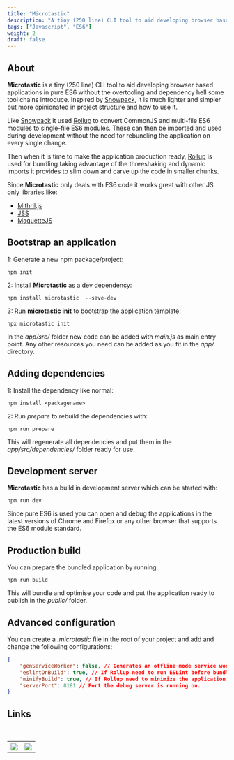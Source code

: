 ```yaml
---
title: "Microtastic"
description: "A tiny (250 line) CLI tool to aid developing browser based applications in pure ES6."
tags: ["Javascript", "ES6"]
weight: 2
draft: false
---
```


## About

**Microtastic** is a tiny (250 line) CLI tool to aid developing browser based applications in pure ES6 without the overtooling and dependency hell some tool chains introduce. Inspired by [Snowpack](https://www.snowpack.dev/), it is much lighter and simpler but more opinionated in project structure and how to use it.

Like [Snowpack](https://www.snowpack.dev/) it used [Rollup](https://rollupjs.org/) to convert CommonJS and multi-file ES6 modules to single-file ES6 modules. These can then be imported and used during development without the need for rebundling the application on every single change.

Then when it is time to make the application production ready, [Rollup](https://rollupjs.org/) is used for bundling taking advantage of the threeshaking and dynamic imports it provides to slim down and carve up the code in smaller chunks.

Since **Microtastic** only deals with ES6 code it works great with other JS only libraries like:

- [Mithril.js](https://mithril.js.org/)
- [JSS](https://cssinjs.org/?v=v10.1.1)
- [MaquetteJS](https://maquettejs.org/)

## Bootstrap an application

1: Generate a new npm package/project:

```shell
npm init
```

2: Install **Microtastic** as a dev dependency:

```shell
npm install microtastic  --save-dev
```

3: Run **microtastic init** to bootstrap the application template:

```shell
npx microtastic init
```

In the *app/src/* folder new code can be added with *main.js* as main entry point. Any other resources you need can be added as you fit in the *app/* directory.

## Adding dependencies

1: Install the dependency like normal:

```shell
npm install <packagename>
```

2: Run *prepare* to rebuild the dependencies with:

```shell
npm run prepare
```

This will regenerate all dependencies and put them in the *app/src/dependencies/* folder ready for use.

## Development server

**Microtastic** has a build in development server which can be started with:

```shell
npm run dev
```

Since pure ES6 is used you can open and debug the applications in the latest versions of Chrome and Firefox or any other browser that supports the ES6 module standard.

## Production build

You can prepare the bundled application by running:

```shell
npm run build
```

This will bundle and optimise your code and put the application ready to publish in the *public/* folder.

## Advanced configuration

You can create a  *.microtastic* file in the root of your project and add and change the following configurations:

```json
{
    "genServiceWorker": false, // Generates an offline-mode service worker (Needs additional application code)
    "eslintOnBuild": true, // If Rollup need to run ESLint before bundling the code
    "minifyBuild": true, // If Rollup need to minimize the application
    "serverPort": 8181 // Port the debug server is running on.
}
```

## Links

<br>
<table style="width:100%">
  <tr>
    <th style="text-align: center">
        <a title="Github" target="_blank" href="https://github.com/seriva/microtastic">
            <img src="/images/github_icon.png"  style="max-width:75px" />
        </a>
    </th>
    <th style="text-align: center">
        <a title="NPM" target="_blank" href="https://www.npmjs.com/package/microtastic">
            <img src="/images/npm_icon.png" style="max-width:75px" />
        </a>
    </th>
  </tr>
</table>
